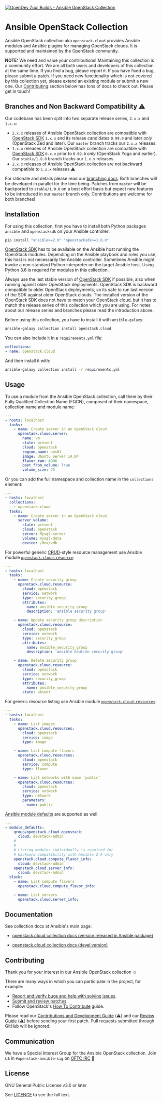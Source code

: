 [![OpenDev Zuul Builds - Ansible OpenStack Collection](https://zuul-ci.org/gated.svg)](
http://zuul.opendev.org/t/openstack/builds?project=openstack%2Fansible-collections-openstack)

# Ansible OpenStack Collection

Ansible OpenStack collection aka `openstack.cloud` provides Ansible modules and Ansible plugins for managing OpenStack
clouds. It is supported and maintained by the OpenStack community.

**NOTE:** We need and value your contributions! Maintaining this collection is a community effort. We are all both users
and developers of this collection at the same time. If you find a bug, please report it. If you have fixed a bug, please
submit a patch. If you need new functionality which is not covered by this collection yet, please extend an existing
module or submit a new one. Our [Contributing](#contributing) section below has tons of docs to check out. Please get in
touch!

## Branches and Non Backward Compatibility ⚠️

Our codebase has been split into two separate release series, `2.x.x` and `1.x.x`:

* `2.x.x` releases of Ansible OpenStack collection are compatible with [OpenStack SDK][openstacksdk] `1.x.x` and its
  release candidates `0.99.0` and later *only* (OpenStack Zed and later). Our `master` branch tracks our `2.x.x`
  releases.
* `1.x.x` releases of Ansible OpenStack collection are compatible with [OpenStack SDK][openstacksdk] `0.x.x` prior to
  `0.99.0` *only* (OpenStack Yoga and earlier). Our `stable/1.0.0` branch tracks our `1.x.x` releases.
* `2.x.x` releases of Ansible OpenStack collection are not backward compatible to `1.x.x` releases ⚠️

For rationale and details please read our [branching docs](docs/branching.md). Both branches will be developed in
parallel for the time being. Patches from `master` will be backported to `stable/1.0.0` on a best effort basis but
expect new features to be introduced in our `master` branch only. Contributions are welcome for both branches!

[openstacksdk]: https://opendev.org/openstack/openstacksdk

## Installation

For using this collection, first you have to install both Python packages `ansible` and `openstacksdk` on your Ansible
controller:

```sh
pip install "ansible>=2.9" "openstacksdk>=1.0.0"
```

[OpenStack SDK][openstacksdk] has to be available on the Ansible host running the OpenStack modules. Depending on the
Ansible playbook and roles you use, this host is not necessarily the Ansible controller. Sometimes Ansible might invoke
a non-standard Python interpreter on the target Ansible host. Using Python 3.6 is required for modules in this
collection.

Always use the last stable version of [OpenStack SDK][openstacksdk] if possible, also when running against older
OpenStack deployments. OpenStack SDK is backward compatible to older OpenStack deployments, so its safe to run last
version of the SDK against older OpenStack clouds. The installed version of the OpenStack SDK does not have to match
your OpenStack cloud, but it has to match the release series of this collection which you are using. For notes about
our release series and branches please read the introduction above.

Before using this collection, you have to install it with `ansible-galaxy`:

```sh
ansible-galaxy collection install openstack.cloud
```

You can also include it in a `requirements.yml` file:

```yaml
collections:
- name: openstack.cloud
```

And then install it with:

```sh
ansible-galaxy collection install -r requirements.yml
```

## Usage

To use a module from the Ansible OpenStack collection, call them by their Fully Qualified Collection Name (FQCN),
composed of their namespace, collection name and module name:

```yaml
---
- hosts: localhost
  tasks:
    - name: Create server in an OpenStack cloud
      openstack.cloud.server:
        name: vm
        state: present
        cloud: openstack
        region_name: ams01
        image: Ubuntu Server 14.04
        flavor_ram: 4096
        boot_from_volume: True
        volume_size: 75
```

Or you can add the full namespace and collection name in the `collections` element:

```yaml
---
- hosts: localhost
  collections:
    - openstack.cloud
  tasks:
    - name: Create server in an OpenStack cloud
      server_volume:
        state: present
        cloud: openstack
        server: Mysql-server
        volume: mysql-data
        device: /dev/vdb
```

For powerful generic [CRUD][crud]-style resource management use Ansible module
[`openstack.cloud.resource`](plugins/modules/resource.py):

```yaml
---
- hosts: localhost
  tasks:
    - name: Create security group
      openstack.cloud.resource:
        cloud: openstack
        service: network
        type: security_group
        attributes:
          name: ansible_security_group
          description: 'ansible security group'

    - name: Update security group description
      openstack.cloud.resource:
        cloud: openstack
        service: network
        type: security_group
        attributes:
          name: ansible_security_group
          description: 'ansible neutron security group'

    - name: Delete security group
      openstack.cloud.resource:
        cloud: openstack
        service: network
        type: security_group
        attributes:
          name: ansible_security_group
        state: absent
```

For generic resource listing use Ansible module [`openstack.cloud.resources`](plugins/modules/resources.py):

```yaml
---
- hosts: localhost
  tasks:
    - name: List images
      openstack.cloud.resources:
        cloud: openstack
        service: image
        type: image

    - name: List compute flavors
      openstack.cloud.resources:
        cloud: openstack
        service: compute
        type: flavor

    - name: List networks with name 'public'
      openstack.cloud.resources:
        cloud: openstack
        service: network
        type: network
        parameters:
          name: public
```

[Ansible module defaults][ansible-module-defaults] are supported as well:

```yaml
---
- module_defaults:
    group/openstack.cloud.openstack:
      cloud: devstack-admin
    #
    #
    # Listing modules individually is required for
    # backward compatibility with Ansible 2.9 only
    openstack.cloud.compute_flavor_info:
      cloud: devstack-admin
    openstack.cloud.server_info:
      cloud: devstack-admin
  block:
    - name: List compute flavors
      openstack.cloud.compute_flavor_info:

    - name: List servers
      openstack.cloud.server_info:
```

[ansible-module-defaults]: https://docs.ansible.com/ansible/latest/user_guide/playbooks_module_defaults.html
[crud]: https://en.wikipedia.org/wiki/CRUD

## Documentation

See collection docs at Ansible's main page:

* [openstack.cloud collection docs (version released in Ansible package)](
  https://docs.ansible.com/ansible/latest/collections/openstack/cloud/index.html)

* [openstack.cloud collection docs (devel version)](
  https://docs.ansible.com/ansible/devel/collections/openstack/cloud/index.html)

## Contributing

Thank you for your interest in our Ansible OpenStack collection ☺️

There are many ways in which you can participate in the project, for example:

- [Report and verify bugs and help with solving issues](
  https://storyboard.openstack.org/#!/project/openstack/ansible-collections-openstack).
- [Submit and review patches](
  https://review.opendev.org/#/q/project:openstack/ansible-collections-openstack).
- Follow OpenStack's [How To Contribute](https://wiki.openstack.org/wiki/How_To_Contribute) guide.

Please read our [Contributions and Development Guide](docs/contributing.md) (⚠️) and our [Review Guide](
docs/reviewing.md) (⚠️) before sending your first patch. Pull requests submitted through GitHub will be ignored.

## Communication

We have a Special Interest Group for the Ansible OpenStack collection. Join us in `#openstack-ansible-sig` on
[OFTC IRC](https://www.oftc.net/) 🍪

## License

GNU General Public License v3.0 or later

See [LICENCE](COPYING) to see the full text.
